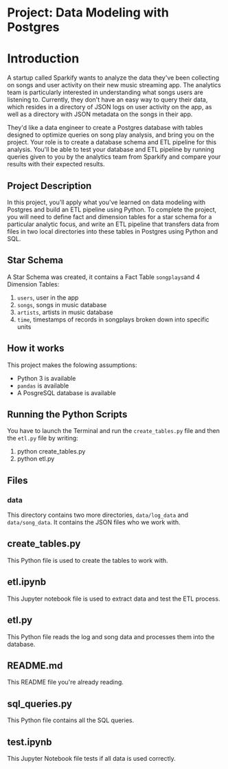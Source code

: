 # Project: Data Modeling with Postgres

# Introduction

A startup called Sparkify wants to analyze the data they've been collecting on songs and user activity on their new music streaming app. The analytics team is particularly interested in understanding what songs users are listening to. Currently, they don't have an easy way to query their data, which resides in a directory of JSON logs on user activity on the app, as well as a directory with JSON metadata on the songs in their app.

They'd like a data engineer to create a Postgres database with tables designed to optimize queries on song play analysis, and bring you on the project. Your role is to create a database schema and ETL pipeline for this analysis. You'll be able to test your database and ETL pipeline by running queries given to you by the analytics team from Sparkify and compare your results with their expected results.

## Project Description

In this project, you'll apply what you've learned on data modeling with Postgres and build an ETL pipeline using Python. To complete the project, you will need to define fact and dimension tables for a star schema for a particular analytic focus, and write an ETL pipeline that transfers data from files in two local directories into these tables in Postgres using Python and SQL.

## Star Schema

A Star Schema was created, it contains a Fact Table `songplays`and 4 Dimension Tables:
1. `users`, user in the app
2. `songs`, songs in music database
3. `artists`, artists in music database
4. `time`, timestamps of records in songplays broken down into specific units

## How it works

This project makes the folowing assumptions:

* Python 3 is available
* `pandas` is available
* A PosgreSQL database is available

## Running the Python Scripts

You have to launch the Terminal and run the `create_tables.py` file and then the `etl.py` file by writing:

1. python create_tables.py
2. python etl.py

## Files

### data

This directory contains two more directories, `data/log_data` and `data/song_data`. It contains the JSON files who we work with.

## create_tables.py

This Python file is used to create the tables to work with.

## etl.ipynb

This Jupyter notebook file is used to extract data and test the ETL process.

## etl.py

This Python file reads the log and song data and processes them into the database.

## README.md

This README file you're already reading.

## sql_queries.py

This Python file contains all the SQL queries.

## test.ipynb

This Jupyter Notebook file tests if all data is used correctly.